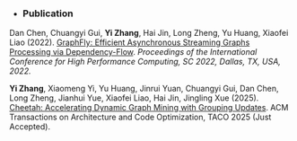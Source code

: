 - ### Publication

Dan Chen, Chuangyi Gui, **Yi Zhang**, Hai Jin, Long Zheng, Yu Huang, Xiaofei Liao (2022). [GraphFly: Efficient Asynchronous Streaming Graphs Processing via Dependency-Flow](https://ieeexplore.ieee.org/document/10046059). *Proceedings of the International Conference for High Performance Computing, SC 2022, Dallas, TX, USA, 2022.*



**Yi Zhang**, Xiaomeng Yi, Yu Huang, Jinrui Yuan, Chuangyi Gui, Dan Chen, Long Zheng, Jianhui Yue, Xiaofei Liao, Hai Jin, Jingling Xue (2025). [Cheetah: Accelerating Dynamic Graph Mining with Grouping
Updates](). ACM Transactions on Architecture and Code Optimization, TACO 2025 (Just Accepted).
